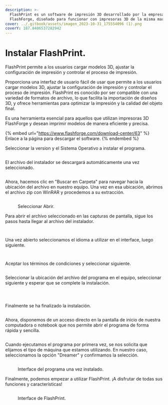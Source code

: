 ```yaml
---
description: >-
  FlashPrint es un software de impresión 3D desarrollado por la empresa
  FlashForge, diseñado para funcionar con impresoras 3D de la misma marca.
cover: ../.gitbook/assets/imagen_2023-10-31_175554096 (1).png
coverY: 187.8406537282942
---
```


# Instalar FlashPrint.

FlashPrint permite a los usuarios cargar modelos 3D, ajustar la configuración de impresión y controlar el proceso de impresión.

Proporciona una interfaz de usuario fácil de usar que permite a los usuarios cargar modelos 3D, ajustar la configuración de impresión y controlar el proceso de impresión. FlashPrint es conocido por ser compatible con una variedad de formatos de archivo, lo que facilita la importación de diseños 3D, y ofrece herramientas para optimizar la impresión y la calidad del objeto final.

Es una herramienta esencial para aquellos que utilizan impresoras 3D FlashForge y desean imprimir modelos de manera eficiente y precisa.

{% embed url="https://www.flashforge.com/download-center/63" %}
Enlace a la página para descargar el software.
{% endembed %}

Seleccionar la version y el Sistema Operativo a instalar el programa.

<figure><img src="../.gitbook/assets/image (6).png" alt=""><figcaption></figcaption></figure>

El archivo del instalador se descargará automáticamente una vez seleccionado.

<figure><img src="../.gitbook/assets/image (1) (1) (1) (1) (1) (1) (1) (1) (1).png" alt=""><figcaption></figcaption></figure>

Ahora, hacemos clic en "Buscar en Carpeta" para navegar hacia la ubicación del archivo en nuestro equipo. Una vez en esa ubicación, abrimos el archivo zip con WinRAR y procedemos a su extracción.

<figure><img src="../.gitbook/assets/image (2) (1) (1) (1) (1) (1) (1).png" alt=""><figcaption><p>Seleccionar Abrir.</p></figcaption></figure>

Para abrir el archivo seleccionado en las capturas de pantalla, sigue los pasos hasta llegar al archivo del instalador.

<div>

<figure><img src="../.gitbook/assets/Captura de pantalla 2023-11-05 150557.png" alt=""><figcaption></figcaption></figure>

 

<figure><img src="../.gitbook/assets/Captura de pantalla 2023-11-05 150612.png" alt=""><figcaption></figcaption></figure>

</div>

Una vez abierto seleccionamos el idioma a utilizar en el interface, luego siguiente.

<div>

<figure><img src="../.gitbook/assets/Captura de pantalla 2023-11-05 150623.png" alt=""><figcaption></figcaption></figure>

 

<figure><img src="../.gitbook/assets/Captura de pantalla 2023-11-05 150632.png" alt=""><figcaption></figcaption></figure>

</div>

Aceptar los términos de condiciones y seleccionar siguiente.

<figure><img src="../.gitbook/assets/Captura de pantalla 2023-11-05 150642.png" alt=""><figcaption></figcaption></figure>

Seleccionar la ubicación del archivo del programa en el equipo, seleccionar siguiente y esperar que se complete la instalación.

<div>

<figure><img src="../.gitbook/assets/Captura de pantalla 2023-11-05 150649.png" alt=""><figcaption></figcaption></figure>

 

<figure><img src="../.gitbook/assets/Captura de pantalla 2023-11-05 150658.png" alt=""><figcaption></figcaption></figure>

 

<figure><img src="../.gitbook/assets/Captura de pantalla 2023-11-05 150712.png" alt=""><figcaption></figcaption></figure>

</div>

Finalmente se ha finalizado la instalación.

<figure><img src="../.gitbook/assets/Captura de pantalla 2023-11-05 150806.png" alt=""><figcaption></figcaption></figure>

Ahora, disponemos de un acceso directo en la pantalla de inicio de nuestra computadora o notebook que nos permite abrir el programa de forma rápida y sencilla.

<figure><img src="../.gitbook/assets/imagen_2023-11-05_151059678.png" alt=""><figcaption></figcaption></figure>

Cuando ejecutamos el programa por primera vez, se nos solicita que elijamos el tipo de máquina que estamos utilizando. En nuestro caso, seleccionamos la opción "Dreamer" y confirmamos la selección.

<figure><img src="../.gitbook/assets/image (82).png" alt=""><figcaption><p>Interface del programa una vez instalado.</p></figcaption></figure>

Finalmente, podemos empezar a utilizar FlashPrint. ¡A disfrutar de todas sus funciones y características!

<figure><img src="../.gitbook/assets/image (4) (1) (1) (1) (1) (1).png" alt=""><figcaption><p>Interface de FlashPrint.</p></figcaption></figure>

